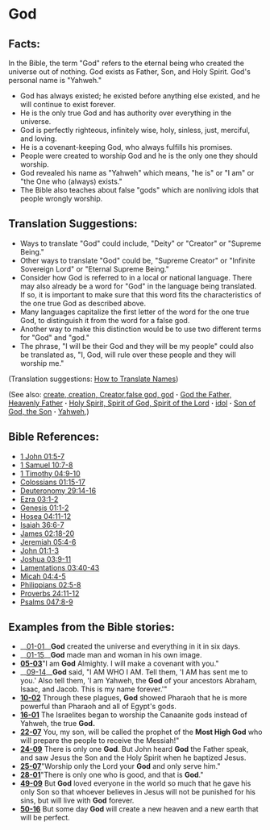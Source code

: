 # God #

## Facts: ##

In the Bible, the term "God" refers to the eternal being who created the universe out of nothing. God exists as Father, Son, and Holy Spirit. God's personal name is "Yahweh."

* God has always existed; he existed before anything else existed, and he will continue to exist forever.
* He is the only true God and has authority over everything in the universe.
* God is perfectly righteous, infinitely wise, holy, sinless, just, merciful, and loving.
* He is a covenant-keeping God, who always fulfills his promises.
* People were created to worship God and he is the only one they should worship.
* God revealed his name as "Yahweh" which means, "he is" or "I am" or "the One who (always) exists."
* The Bible also teaches about false "gods" which are nonliving idols that people wrongly worship.

## Translation Suggestions: ##

* Ways to translate "God" could include, "Deity" or "Creator" or "Supreme Being."
* Other ways to translate "God" could be, "Supreme Creator" or "Infinite Sovereign Lord" or "Eternal Supreme Being."
* Consider how God is referred to in a local or national language. There may also already be a word for "God" in the language being translated. If so, it is important to make sure that this word fits the characteristics of the one true God as described above.
* Many languages capitalize the first letter of the word for the one true God, to distinguish it from the word for a false god. 
* Another way to make this distinction would be to use two different terms for "God" and "god."
* The phrase, "I will be their God and they will be my people" could also be translated as, "I, God, will rule over these people and they will worship me."

(Translation suggestions: [How to Translate Names](https://git.door43.org/Door43/en-ta-translate-vol1/src/master/content/translate_names.md))

(See also: [create, creation, Creator](../other/creation.md),[false god, god](../kt/falsegod.md) **·** [God the Father, Heavenly Father](../kt/godthefather.md) **·** [Holy Spirit, Spirit of God, Spirit of the Lord](../kt/holyspirit.md) **·** [idol](../other/idol.md) **·** [Son of God, the Son](../kt/sonofgod.md) **·** [Yahweh](../kt/yahweh.md),)

## Bible References: ##

* [1 John 01:5-7](https://door43.org/en/bible/notes/1jn/01/05)
* [1 Samuel 10:7-8](https://door43.org/en/bible/notes/1sa/10/07)
* [1 Timothy 04:9-10](https://door43.org/en/bible/notes/1ti/04/09)
* [Colossians 01:15-17](https://door43.org/en/bible/notes/col/01/15)
* [Deuteronomy 29:14-16](https://door43.org/en/bible/notes/deu/29/14)
* [Ezra 03:1-2](https://door43.org/en/bible/notes/ezr/03/01)
* [Genesis 01:1-2](https://door43.org/en/bible/notes/gen/01/01)
* [Hosea 04:11-12](https://door43.org/en/bible/notes/hos/04/11)
* [Isaiah 36:6-7](https://door43.org/en/bible/notes/isa/36/06)
* [James 02:18-20](https://door43.org/en/bible/notes/jas/02/18)
* [Jeremiah 05:4-6](https://door43.org/en/bible/notes/jer/05/04)
* [John 01:1-3](https://door43.org/en/bible/notes/jhn/01/01)
* [Joshua 03:9-11](https://door43.org/en/bible/notes/jos/03/09)
* [Lamentations 03:40-43](https://door43.org/en/bible/notes/lam/03/40)
* [Micah 04:4-5](https://door43.org/en/bible/notes/mic/04/04)
* [Philippians 02:5-8](https://door43.org/en/bible/notes/php/02/05)
* [Proverbs 24:11-12](https://door43.org/en/bible/notes/pro/24/11)
* [Psalms 047:8-9](https://door43.org/en/bible/notes/psa/047/008)

## Examples from the Bible stories: ##

* __[01-01](https://door43.org/en/obs/notes/frames/01-01)____God__  created the universe and everything in it in six days.
* __[01-15](https://door43.org/en/obs/notes/frames/01-15)____God__  made man and woman in his own image.
* __[05-03](https://door43.org/en/obs/notes/frames/05-03)__"I am __God__  Almighty. I will make a covenant with you."
* __[09-14](https://door43.org/en/obs/notes/frames/09-14)____God__  said, "I AM WHO I AM. Tell them, 'I AM has sent me to you.' Also tell them, 'I am Yahweh, the __God__  of your ancestors Abraham, Isaac, and Jacob. This is my name forever.'"
* __[10-02](https://door43.org/en/obs/notes/frames/10-02)__ Through these plagues, __God__  showed Pharaoh that he is more powerful than Pharaoh and all of Egypt's gods.
* __[16-01](https://door43.org/en/obs/notes/frames/16-01)__ The Israelites began to worship the Canaanite gods instead of Yahweh, the true __God.__
* __[22-07](https://door43.org/en/obs/notes/frames/22-07)__ You, my son, will be called the prophet of the __Most High God__  who will prepare the people to receive the Messiah!"
* __[24-09](https://door43.org/en/obs/notes/frames/24-09)__ There is only one __God__. But John heard __God__  the Father speak, and saw Jesus the Son and the Holy Spirit when he baptized Jesus.
* __[25-07](https://door43.org/en/obs/notes/frames/25-07)__"Worship only the Lord your __God__  and only serve him."
* __[28-01](https://door43.org/en/obs/notes/frames/28-01)__"There is only one who is good, and that is __God__."
* __[49-09](https://door43.org/en/obs/notes/frames/49-09)__ But __God__  loved everyone in the world so much that he gave his only Son so that whoever believes in Jesus will not be punished for his sins, but will live with __God__  forever.
* __[50-16](https://door43.org/en/obs/notes/frames/50-16)__ But some day __God__  will create a new heaven and a new earth that will be perfect.


